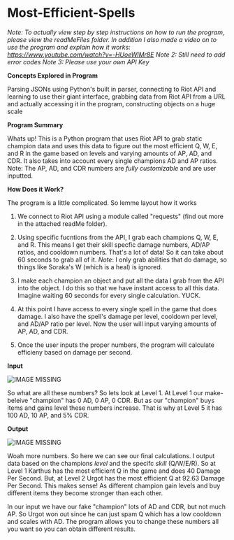 # Most-Efficient-Spells



*Note:  To actually view step by step instructions on how to run the program, please view the readMeFiles folder. In addition I also made a video on to use the program and explain how it works: https://www.youtube.com/watch?v=-HUoeWlMr8E*
*Note 2: Still need to add error codes*
*Note 3: Please use your own API Key*

**Concepts Explored in Program**


Parsing JSONs using Python's built in parser, connecting to Riot API and learning to use their giant interface, grabbing data from Riot API from a URL and actually accessing it in the program, constructing objects on a huge scale


**Program Summary**


Whats up! This is a Python program that uses Riot API to grab static champion data and uses this data to figure out the most efficient Q, W, E, and R in the game based on levels and varying amounts of AP, AD, and CDR. It also takes into account every single champions AD and AP ratios.  Note: The AP, AD, and CDR numbers are *fully customizable* and are user inputted. 

**How Does it Work?**


The program is a little complicated.  So lemme layout how it works 


1. We connect to Riot API using a module called "requests" (find out more in the attached readMe folder).


2. Using specific fucntions from the API, I grab each champions Q, W, E, and R.  This means I get their skill specfic damage numbers, AD/AP ratios, and cooldown numbers. That's a lot of data! So it can take about 60 seconds to grab all of it. *Note*:  I only grab abilities that do damage, so things like Soraka's W (which is a heal) is ignored. 

3. I make each champion an object and put all the data I grab from the API into the object. I do this so that we have instant access to all this data. Imagine waiting 60 seconds for every single calculation. YUCK. 

4. At this point I have access to every single spell in the game that does damage.  I also have the spell's damage per level, cooldown per level, and AD/AP ratio per level.  Now the user will input varying amounts of AP, AD, and CDR.

5. Once the user inputs the proper numbers, the program will calculate efficieny based on damage per second. 


**Input**


![IMAGE MISSING](http://i.imgur.com/8ZCZqVM.png)

So what are all these numbers? So lets look at Level 1.  At Level 1 our make-beleive "champion" has 0 AD, 0 AP, 0 CDR. But as our "champion" buys items and gains level these numbers increase.  That is why at Level 5 it has 100 AD, 10 AP, and 5% CDR.

**Output**


![IMAGE MISSING](http://i.imgur.com/rezFA37.png)

Woah more numbers. So here we can see our final calculations. I output data based on the champions *level* and the specifc *skill* (Q/W/E/R). So at Level 1 Karthus has the most efficient Q in the game and does 40 Damage Per Second. But, at Level 2 Urgot has the most efficient Q at 92.63 Damage Per Second. This makes sense! As different champion gain levels and buy different items they become stronger than each other. 

In our input we have our fake "champion" lots of AD and CDR, but not much AP. So Urgot won out since he can just spam Q which has a low cooldown and scales with AD.  The program allows you to change these numbers all you want so you can obtain different results. 





